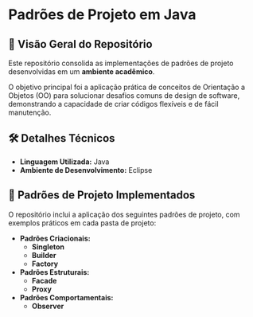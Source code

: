 # Padrões de Projeto em Java

## 📜 Visão Geral do Repositório

Este repositório consolida as implementações de padrões de projeto desenvolvidas em um **ambiente acadêmico**.

O objetivo principal foi a aplicação prática de conceitos de Orientação a Objetos (OO) para solucionar desafios comuns de design de software, demonstrando a capacidade de criar códigos flexíveis e de fácil manutenção.

## 🛠️ Detalhes Técnicos

* **Linguagem Utilizada:** Java
* **Ambiente de Desenvolvimento:** Eclipse

## 🧩 Padrões de Projeto Implementados

O repositório inclui a aplicação dos seguintes padrões de projeto, com exemplos práticos em cada pasta de projeto:

* **Padrões Criacionais:**
    * **Singleton**
    * **Builder**
    * **Factory**
* **Padrões Estruturais:**
    * **Facade**
    * **Proxy**
* **Padrões Comportamentais:**
    * **Observer**
